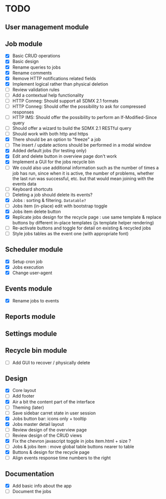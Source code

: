 # TODO

## User management module

## Job module
- [x] Basic CRUD operations
- [x] Basic design
- [x] Rename queries to jobs
- [x] Rename comments
- [x] Remove HTTP notifications related fields
- [x] Implement logical rather than physical deletion
- [ ] Review validation rules
- [ ] Add a contextual help functionality
- [ ] HTTP Conneg: Should support all SDMX 2.1 formats
- [ ] HTTP Conneg: Should offer the possibility to ask for compressed responses
- [ ] HTTP IMS: Should offer the possibility to perform an If-Modified-Since query
- [ ] Should offer a wizard to build the SDMX 2.1 RESTful query
- [ ] Should work with both http and https
- [x] There should be an option to "freeze" a job
- [ ] The insert / update actions should be performed in a modal window
- [x] Added default jobs (for testing only)
- [x] Edit and delete button in overview page don't work
- [x] Implement a GUI for the jobs recycle bin
- [ ] We could also use additional information such as the number of times a job has run, since when it is active, the number of problems, whether the last run was successful, etc. but that would mean joining with the events data
- [ ] Keyboard shortcuts
- [ ] Deleting a job should delete its events?
- [x] Jobs : sorting & filtering. ```Datatable?``` 
- [ ] Jobs item (in-place) edit with bootstrap toggle
- [x] Jobs item delete button
- [x] Replicate jobs design for the recycle page : use same template & replace buttons by different in-place templates (js template helper rendering)
- [ ] Re-activate buttons and toggle for detail on existing & recycled jobs
- [ ] Style jobs tables as the event one (with appropriate font)

## Scheduler module
- [x] Setup cron job
- [x] Jobs execution
- [x] Change user-agent

## Events module
- [x] Rename jobs to events

## Reports module

## Settings module

## Recycle bin module
- [ ] Add GUI to recover / physically delete

## Design
- [x] Core layout
- [ ] Add footer
- [x] Air a bit the content part of the interface
- [ ] Theming (later)
- [ ] Save sidebar carret state in user session
- [x] Jobs button bar: icons only + tooltip
- [x] Jobs master detail layout
- [ ] Review design of the overview page
- [ ] Review design of the CRUD views
- [x] Fix the chevron javascript toggle in jobs item.html + size ?
- [ ] Jobs & jobs item : move global table buttons nearer to table
- [x] Buttons & design for the recycle page
- [ ] Align events response time numbers to the right

## Documentation
- [x] Add basic info about the app
- [ ] Document the jobs
